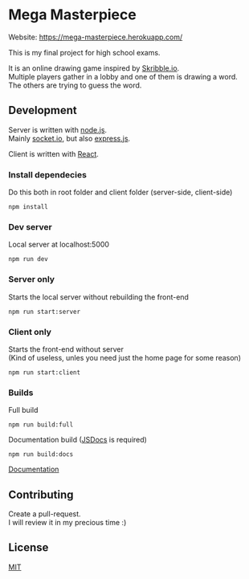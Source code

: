 # Mega Masterpiece
Website: https://mega-masterpiece.herokuapp.com/

This is my final project for high school exams.

It is an online drawing game inspired by [Skribble.io](https://skribbl.io/).<br>
Multiple players gather in a lobby and one of them is drawing a word.<br>
The others are trying to guess the word.

## Development
Server is written with [node.js](https://nodejs.org/).<br>
Mainly [socket.io](https://socket.io/), but also [express.js](https://expressjs.com/).

Client is written with [React](https://reactjs.org/).
### Install dependecies
Do this both in root folder and client folder (server-side, client-side)<br>
```
npm install
```

### Dev server
Local server at localhost:5000<br>
```
npm run dev
```

### Server only
Starts the local server without rebuilding the front-end<br>
```
npm run start:server
```

### Client only
Starts the front-end without server<br>
(Kind of useless, unles you need just the home page for some reason)<br>
```
npm run start:client
```

### Builds
Full build<br>
```
npm run build:full
```

Documentation build ([JSDocs](https://jsdoc.app/) is required)<br>
```
npm run build:docs
```

[Documentation](https://mega-masterpiece.herokuapp.com/docs)

## Contributing
Create a pull-request.<br>
I will review it in my precious time :)

## License
[MIT](https://choosealicense.com/licenses/mit/)
